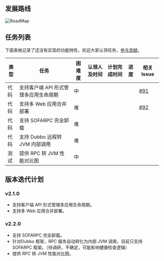 ## 发展路线
![RoadMap](../resources/jarslink-roadmap.png)

## 任务列表

下面表格记录了还没有实现的功能特性，欢迎大家认领任务，[参与贡献](./contribution)。

| 类型 | 任务 | 困难度 | 认领人及时间 | 计划完成时间 | 进度 | 相关 Issue |
|---|---|---|---|---|---|---|
|代码|支持客户端 API 形式管理多应用生命周期|中| | | |[#91](https://github.com/sofastack/sofa-jarslink/issues/91)|
|代码|支持多 Web 应用合并部署|难| | | |[#92](https://github.com/sofastack/sofa-jarslink/issues/92)|
|代码|支持 SOFARPC 完全卸载|难| | | | |
|代码|支持 Dubbo 远程转 JVM 内部调用|难| | | | |
|测试|提供 RPC 转 JVM 性能对比图|中| | | | |

## 版本迭代计划

### v2.1.0 
+ 支持客户端 API 形式管理多应用生命周期。
+ 支持多 Web 应用合并部署。

### v2.2.0
+ 支持 SOFARPC 完全卸载。
+ 针对Dubbo 框架，RPC 服务自动转化为内部 JVM 调用，目前只支持 SOFARPC 框架。（待调研，不确定，可能影响健康检查逻辑）
+ 提供 RPC 转 JVM 性能对比图。
